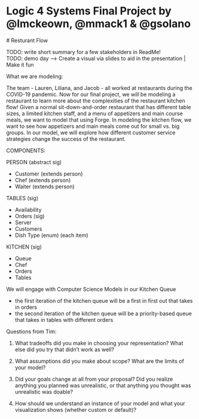 # Logic 4 Systems Final Project by @lmckeown, @mmack1 & @gsolano
<ln/>
# Resturant Flow
<ln/>
<ln/>



TODO: write short summary for a few stakeholders in ReadMe!  
TODO: demo day --> Create a visual via slides to aid in the presentation | Make it fun 

What we are modeling: 

The team - Lauren, Liliana, and Jacob - all worked at restaurants during the COVID-19 pandemic. Now for our final project, we will be modeling a restaurant to learn more about the complexities of the restaurant kitchen flow! Given a normal sit-down-and-order restaurant that has different table sizes, a limited kitchen staff, and a menu of appetizers and main course meals, we want to model that using Forge. In modeling the kitchen flow, we want to see how appetizers and main meals come out for small vs. big groups. In our model, we will explore how different customer service strategies change the success of the restaurant. 

COMPONENTS: 

PERSON (abstract sig)
- Customer (extends person)
- Chef (extends person)
- Waiter (extends person)

TABLES (sig)
- Availability
- Orders (sig)
- Server 
- Customers
- Dish Type (enum) (each item)

KITCHEN (sig)
- Queue
- Chef
- Orders
- Tables

We will engage with Computer Science Models in our Kitchen Queue 
- the first iteration of the kitchen queue will be a first in first out that takes in orders
- the second iteration of the kitchen queue will be a priority-based queue that takes in tables with different orders 
  
Questions from Tim: 

1. What tradeoffs did you make in choosing your representation? What else did you try that didn’t work as well?

2. What assumptions did you make about scope? What are the limits of your model?

3. Did your goals change at all from your proposal? Did you realize anything you planned was unrealistic, or that anything you thought was unrealistic was doable?

4. How should we understand an instance of your model and what your visualization shows (whether custom or default)?

